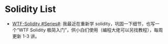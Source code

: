 # Solidity List

- [WTF-Solidity #Series#](https://github.com/AmazingAng/WTF-Solidity): 我最近在重新学 solidity，巩固一下细节，也写一个“WTF Solidity 极简入门”，供小白们使用（编程大佬可以另找教程），每周更新 1-3 讲。
